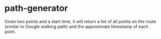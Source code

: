 # path-generator
Given two points and a start time, it will return a list of all points on the route (similar to Google walking path) and the approximate timestamp of each point.
